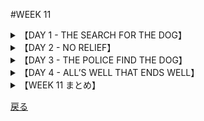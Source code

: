 #WEEK 11
<details><summary>【DAY 1 - THE SEARCH FOR THE DOG】</summary>

----
###DAY 1 - THE SEARCH FOR THE DOG
####

■一方、ハート家は、地元のラジオ局に対して、犬の飼い主に出てくるようにとの<u>**痛切な**</u>訴えを放送するよう通知していた。
Meanwhile, the Harts had notified the local radio stations to broadcast a <u>**poignant**</u> appeal for the dog’s owner to come forward.

■同局の電話には連絡が<u>**押し寄せた**</u>が、すべての手がかりは<u>**役に立たなかった**</u>。
The station was <u>**inundated**</u> with phone calls but all leads
were <u>**fruitless**</u>.

■ボビーの話によると、巨大な犬がスーパーマーケットの駐車場にあった赤いステーションワゴンから飛び出してきたのだった。
From what Bobby had told them, a huge dog had leaped out from a red station wagon in the supermarket’s parking lot.

■ボビーを噛んだ後、同犬は消えた。
After biting Bobby it vanished.

■その6歳児(ボビー)は蒙った噛みつきに気を取られて、どこに該犬が消えたか見ていなかった。
The six-year-old was too concerned with the bites he had received to see where the dog disappeared to.

■少年の語りは<u>**混乱していた**</u>が、該動物が灰色で首輪を付けていたことを確かに覚えていた。
The boy’s story was <u>**garbled**</u>, but he did remember that the animal was gray and had a collar.

■確かな手がかりは殆どなかったが、警察官は<u>**楽観的で**</u>あり続けた。
There was little tangible* evidence to go on, but the police remained <u>**sanguine**</u>.

####
----
####|poignant - 強く心に訴える, 胸を刺す様な (moving, painful to the feelings)

■その説教は<u>**迫真**</u>のもので、生意気な非行少年の瞳から涙を溢れさせるには十分だった。
The sermon was <u>**poingnant**</u> enough to bring tears to the brash delinquent's eyes.

####|inundate - 氾濫させる, 押し寄せる (to flood)

■ボートがもう少しで<u>**水浸しになりそう**</u>であったのに、その船長は助けを無線で呼ぶことを忌避した。
Even through his boat was almost <u>**inundated**</u>, the skipper was loath to radio for help.

####|fruitless - 実を結ばない, 無益な (useless)

■国家の主導権を握ろうという<u>**無益な**</u>試みの後、その売国奴は投獄された。
After a <u>**fruitless**</u> attempt to wrest control of the government, the traitors were incarcerated.

####|garbled - 要領を得ない, 混乱した (confused, mixed up)

■<u>**混乱した**</u>伝言だったのにもかかわらず、要点は十分明瞭だった。
Although the message was <u>**garbled**</u>, its salient points were clear enough.

####|sanguine - 陽気な, 楽天的な (optimistic)

■悪性腫瘍はチェックが外れた(無くなった)のにもかかわらず、外科医は患者の機会について<u>**楽天的で**</u>なかった。
Because the malignancy had gone unchecked, the surgeons were not <u>**sanguine**</u> about the patient's chances.

</details>
<details><summary>【DAY 2 - NO RELIEF】</summary>

----
###DAY 2 - NO RELIEF
####

■普段は<u>**冷静沈着な**</u>人物であるジェリー・ハートは、大変動揺していた。
The normally <u>**phlegmatic**</u> Jerry Hart was deeply upset.

■手をこまねいたまま早24時間が過ぎており、もし狂犬病と診断が<u>**確定し**</u>なかったとしても、ジェリーは息子にワクチンを受けさせようと決めた。
Twenty-four hours had passed without result, and even if the rabies could not be <u>**corroborated**</u>, Jerry was determined to see that his son received the vaccine.

■友人たちの勧めにより、彼は<u>**熱心に**</u>スーパーマーケットの周りに散らばり、<u>**徹底的に**</u>調査を行う隊を編成した。
At the suggestion of some friends, he organized a <u>**comprehensive**</u> search party, <u>**zealously**</u> fanning out in circles around the supermarket.

■隊はすべてのドアを訪ね、すべての犬を調べたが、なんの手がかりも得られなかった。
They knocked on every door, inspected every dog, and came back empty-handed.

■ハート一家は心配で堪らなかった（<u>**無理やり**</u>寝かしつけ<u>**られる**</u>ほどだった）が、
Although the Harts were sick with worry (they had to be <u>**coerced**</u> into going to sleep),

■ボビー坊やはガッツでよく耐えていた。
little Bobby seemed to be in great spirits.

■辛く苦しい夜間看護は続いた。
The excruciating* vigil continued.

####
----
####|phlegmatic - 動きのない, 冷淡な (calm, hard to rouse to action)

■ハリエットの言語道断の過ちは彼女の<u>**冷淡な**</u>雇用主の仕事でさえも中断させた。
Harriet's egregious error disturbed even her <u>**phlegmatic**</u> employer.

####|corroborate - (証拠などによって)確証する, 強める (confirm, support)

■シンドラーの悪い共犯者でさえ彼のアリバイを<u>**確証づける**</u>のを拒んだ。
Even the swendler's nefarious accomplice refused to <u>**corroborate**</u> his alibi.

####|comprehensive - 包括的な, 徹底的な, わかりやすい (thorough)

■職を得るために、１０ページ閉じの<u>**包括的な**</u>質問を閉じ込む骨折り仕事を経験する必要があったのだった。
In order to get the job, you had to go through the drudgery of filing out a ten-page <u>**comprehensive**</u> questionnaires.

####|zealous - 熱狂的な (enthusiastic)

■その基金の発起人はとても<u>**熱狂的**</u>で、「救世軍サンタ」からも金をせがんだ。
The fund raiser was so <u>**zealous**</u> that he solicited money from a Salvation Army Santa Claus.

####|coerce - 強いる ,強要する (to force)

■逃げのうまい逃亡者は、彼の代理人によって<u>**強制**</u>されて降伏しました。
The elusive fugitive was <u>**coerced**</u> by his attorney into surrendering.
</details>
<details><summary>【DAY 3 - THE POLICE FIND THE DOG】</summary>

----
###DAY 3 - THE POLICE FIND THE DOG
####

■
Forty hours had <u>**elapsed**</u> before the police work and the publicity paid off.

■
By <u>**meticulously**</u> checking the registrations of every red station wagon

■
in the neighborhood and then cross-checking dog licenses,

■
the police narrowed the search to four owners.

■
After a few telephone calls, the apologetic owner was located and directed to bring her muzzled German shepherd to the Hart <u>**domicile**</u>.

■
Bobby identified the dog, and the animal was taken to a veterinary’s clinic to have the necessary tests performed.

■
The <u>**lax**</u> owner, Mrs. McGraw, admitted that the dog had a <u>**sporadic**</u> mean streak,

■
but she scoffed* at the idea of rabies.

■
Jerry Hart noticed for the first time in two days that his uneasy feeling had departed.

####
----
####|elapse - いつの間にか経過する, 経つ (to slip by)

■
Inadvertenty, Emma had allowed two months to <u>**elapse**</u> before paying her rent.

####|meticulous - ごく慎重な, 繊細な (careful)

■
The <u>**meticulous**</u> musician had nothing but disdain for his disorganized friends.

####|domicile - 家 (home)

■
A man's <u>**domicile**</u> is his house.

####|lax - 手ぬるい, 緩んでいる (careless, negligent)

■
Because the watchman was <u>**lax**</u>, thievery was rampant at the warehouse.

####|sporadic - 時々起こる (occasional)

■
The luckluster battle was punctuated by <u>**sporadic**</u> morter fire.

</details>
<details><summary>【DAY 4 - ALL’S WELL THAT ENDS WELL】</summary>

----
###DAY 4 - ALL’S WELL THAT ENDS WELL
####

■
The Harts were greatly relieved to learn that the <u>**rash**</u> <u>**conjecture**</u> about the dog was not true.

■
Because the German shepherd was not rabid, the necessity for the painful treatment was <u>**obviated**</u>.

■
The police gave the dog’s owner a summons for allowing the animal to go un-muzzled.

■
Little Bobby was treated to an ice cream sundae and a Walt Disney double feature.

■
The neighbors searched for other <u>**lurid**</u> happenings, and Jerry Hart went back to his office.

■
“What kind of dog was that?” his secretary asked.

■
“Oh, his bark was worse than his bite,” <u>**quipped**</u> Jerry.

####
----
####|rash - 気の早い, 無分別な (too hasty, reckless)
■
It was exceedingly <u>**rashed**</u> of the lightweit to insult the belligerent longshoreman.

####|conjecture - 推測, 推論 (guess)
■
It was sheer <u>****</u>

####|obviate - 除去する, 予防する (do way with, eliminate)
■


####|lurid - 燦々とした, けばけばしい (sensational)
■


####|quip - 皮肉る, 辛辣に言う (joke)
■


</details>
<details><summary>【WEEK 11 まとめ】</summary>

----

###WEEK 11 まとめ

| 単語          | 意味                             | 英語での説明                    |
|---------------|----------------------------------|---------------------------------|
| poignant      | 強く心に訴える, 胸を刺す様な     | moving, painful to the feelings |
| inundate      | 氾濫させる, 押し寄せる           | to flood                        |
| fruitless     | 実を結ばない, 無益な             | useless                         |
| garbled       | 容量を得ない, 混乱した           | confused, mixed up              |
| sanguine       | 陽気な, 楽天的な                 | optimistic                      |
| phlegmatic    | 動きのない, 冷淡な               | calm, hard to rouse to action   |
| corroborate   | 証拠によって確証する             | confirm, support                |
| comprehensive | 包括的な, 徹底的な, わかりやすい | thorough                        |
| zealous       | 熱狂的な                         | enthusiastic                    |
| coerce        | 強いる, 強要する                 | to force                        |
| elapse        | 経過する, 経つ                   | to slip by                      |
| meticulous    | ごく慎重な, 繊細な               | careful                         |
| domicile      | 家                               | home                            |
| lax           | 手ぬるい, 緩んでいる             | careless, negligent             |
| sporadic      | 時々起こる                       | occasional                      |
| rash          | 気の早い, 無分別な               | too hasty, reckless             |
| conjecture    | 推測, 推論                       | guess                           |
| obviate       | 除去する, 予防する               | do way with, eliminate          |
| lurid         | 燦々とした, けばけばしい         | sensational                     |
| quip          | 皮肉る, 辛辣に言う               | joke                            |


</details>

[戻る](./index.html)
